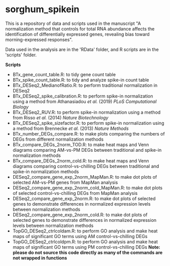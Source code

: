# sorghum_spikein

This is a repository of data and scripts used in the manuscript "A normalization method that controls for total RNA abundance affects the identification of differentially expressed genes, revealing bias toward morning-expressed responses".

Data used in the analysis are in the 'RData' folder, and R scripts are in the 'scripts' folder.

**Scripts**
- BTx_gene_count_table.R: to tidy gene count table
- BTx_spike_count_table.R: to tidy and analyze spike-in count table
- BTx_DESeq2_MedianofRatio.R: to perform traditional normalization in DESeq2
- BTx_DESeq2_spike_calibration.R: to perform spike-in normalization using a method from Athanasiadou _et al._ (2019) _PLoS Computational Biology_
- BTx_DESeq2_RUV.R: to perform spike-in normalization using a method from Risso _et al._ (2014) _Nature Biotechnology_
- BTx_DESeq2_spike_sizefactor.R: to perform spike-in normalization using a method from Brennecke _et al._ (2013) _Nature Methods_
- BTx_number_DEGs_compare.R: to make plots comparing the numbers of DEGs from different normalization methods
- BTx_compare_DEGs_2norm_TOD.R: to make heat maps and Venn diagrams comparing AM-vs-PM DEGs between traditional and spike-in normalization methods
- BTx_compare_DEGs_2norm_cold.R: to make heat maps and Venn diagrams comparing control-vs-chilling DEGs between traditional and spike-in normalization methods
- DESeq2_compare_gene_exp_2norm_MapMan.R: to make dot plots of selected AM-vs-PM genes from MapMan analysis
- DESeq2_compare_gene_exp_2norm_cold_MapMan.R: to make dot plots of selected control-vs-chilling DEGs from MapMan analysis
- DESeq2_compare_gene_exp_2norm.R: to make dot plots of selected genes to demonstrate differences in normalized expression levels between normalization methods
- DESeq2_compare_gene_exp_2norm_cold.R: to make dot plots of selected genes to demonstrate differences in normalized expression levels between normalization methods
- TopGO_DESeq2_ctrlcoldam.R: to perform GO analysis and make heat maps of significant GO terms using AM control-vs-chilling DEGs
- TopGO_DESeq2_ctrlcoldpm.R: to perform GO analysis and make heat maps of significant GO terms using PM control-vs-chilling DEGs
**Note: please do not source this code directly as many of the commands are not wrapped in functions**
